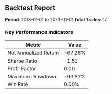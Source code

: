 
## Backtest Report

**Period:** 2018-01-01 to 2023-01-01
**Total Trades:** 17

### Key Performance Indicators
| Metric | Value |
| --- | --- |
| Net Annualized Return | -67.26% |
| Sharpe Ratio | -1.51 |
| Profit Factor | 0.00 |
| Maximum Drawdown | -99.62% |
| Win Rate | 0.00% |
